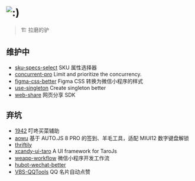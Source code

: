 # ![:)](https://raw.githubusercontent.com/chengpengzhao/emoji/master/%E7%B4%A7%E5%BC%A0.jpg)

> :building_construction: 拉磨的驴

## 维护中

- [sku-specs-select](https://github.com/lbb00/sku-specs-select) SKU 属性选择器
- [concurrent-pro](https://github.com/lbb00/concurrent-pro) Limit and prioritize the concurrency.
- [figma-css-better](https://github.com/lbb00/figma-css-better) Figma CSS 转换为微信小程序的样式
- [use-singleton](https://www.npmjs.com/package/use-singleton) Create singleton better
- [web-share](https://www.npmjs.com/package/lbb/easy-web-share) 网页分享 SDK

## 弃坑

- [1942](https://github.com/lbb00/1942) 叮咚买菜辅助
- [aowu](https://github.com/lbb00/aowu) 基于 AUTO.JS 8 PRO 的签到、羊毛工具，适配 MIUI12 数字键盘解锁
- [thriftily](https://github.com/lbb00/thriftily)
- [xcandy-ui-taro](https://github.com/xxxcandy/xcandy-ui-taro) A UI framework for TaroJs
- [weapp-workflow](https://github.com/lbb00/weapp-workflow) 微信小程序开发工作流
- [hubot-wechat-better](https://github.com/lbb00/hubot-wechat-better)
- [VBS-QQTools](https://github.com/lbb00/VBS-QQTools) QQ 名片自动点赞
